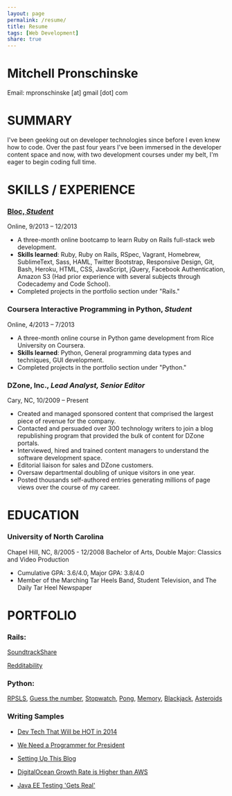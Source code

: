 ```yaml
---
layout: page
permalink: /resume/
title: Resume
tags: [Web Development]
share: true
---
```


# Mitchell Pronschinske 
Email: mpronschinske [at] gmail [dot] com

# SUMMARY

I've been geeking out on developer technologies since before I even knew how to code.    Over the past four years I've been immersed in the developer content space and now, with two development courses under my belt, I'm eager to begin coding full time.  

# SKILLS / EXPERIENCE

### [Bloc, _Student_](https://www.bloc.io/users/mitch-pronschinske)
Online, 9/2013 – 12/2013

- A three-month online bootcamp to learn Ruby on Rails full-stack web development.
- **Skills learned**: Ruby, Ruby on Rails, RSpec, Vagrant, Homebrew, SublimeText, Sass, HAML, Twitter Bootstrap, Responsive Design, Git, Bash, Heroku, HTML, CSS, JavaScript, jQuery, Facebook Authentication, Amazon S3 (Had prior experience with several subjects through Codecademy and Code School).
- Completed projects in the portfolio section under "Rails."

### Coursera Interactive Programming in Python, *Student*
Online, 4/2013 – 7/2013     

- A three-month online course in Python game development from Rice University on Coursera.
- **Skills learned**: Python, General programming data types and techniques, GUI development.
- Completed projects in the portfolio section under "Python."

### DZone, Inc., *Lead Analyst, Senior Editor*
Cary, NC, 10/2009 – Present

- Created and managed sponsored content that comprised the largest piece of revenue for the company.
- Contacted and persuaded over 300 technology writers to join a blog republishing program that provided the bulk of content for DZone portals.
- Interviewed, hired and trained content managers to understand the software development space.
- Editorial liaison for sales and DZone customers.
- Oversaw departmental doubling of unique visitors in one year.
- Posted thousands self-authored entries generating millions of page views over the course of my career.


# EDUCATION

### University of North Carolina
Chapel Hill, NC, 8/2005 - 12/2008
Bachelor of Arts, Double Major: Classics and Video Production 

- Cumulative GPA: 3.6/4.0, Major GPA: 3.8/4.0 
- Member of the Marching Tar Heels Band, Student Television, and The Daily Tar Heel Newspaper

# PORTFOLIO

### Rails:  

[SoundtrackShare](soundtrackshare.herokuapp.com)

[Redditability](redditability.herokuapp.com)

### Python:  

[RPSLS][1], [Guess the number][2], [Stopwatch][3], [Pong][4], [Memory][5], [Blackjack][6], [Asteroids][7]

### Writing Samples

- [Dev Tech That Will be HOT in 2014](http://java.dzone.com/articles/dev-tech-will-be-hot-2014)
- [We Need a Programmer for President](http://architects.dzone.com/articles/would-you-vote-programmer)
- [Setting Up This Blog](http://mpron.github.io/first-post/)
- [DigitalOcean Growth Rate is Higher than AWS](http://css.dzone.com/articles/digitalocean-growth-rate)
- [Java EE Testing 'Gets Real'](http://java.dzone.com/articles/java-ee-testing-gets-real)

  [1]: http://www.codeskulptor.org/#user10_vyJWLa6JWm_2.py
  [2]: http://www.codeskulptor.org/#user11_glIedd6pfq_35.py
  [3]: http://www.codeskulptor.org/#user12_yZmMLnkGgq_6.py
  [4]: http://www.codeskulptor.org/#user13_4cWnFv9S3o_10.py
  [5]: http://www.codeskulptor.org/#user14_AVMptadUgq_9.py
  [6]: http://www.codeskulptor.org/#user15_UJHfmN9dCz_16.py
  [7]: http://www.codeskulptor.org/#user16_kxUyG6o0Iz_18.py